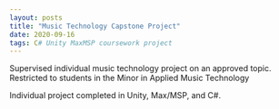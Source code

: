 ```yaml
---
layout: posts
title: "Music Technology Capstone Project"
date: 2020-09-16
tags: C# Unity MaxMSP coursework project
---
```

Supervised individual music technology project on an approved topic. Restricted to students in the Minor in Applied Music Technology

Individual project completed in Unity, Max/MSP, and C#.